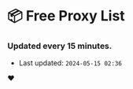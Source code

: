 # :package: Free Proxy List
### Updated every 15 minutes.

- Last updated: `2024-05-15 02:36`

:heart:
